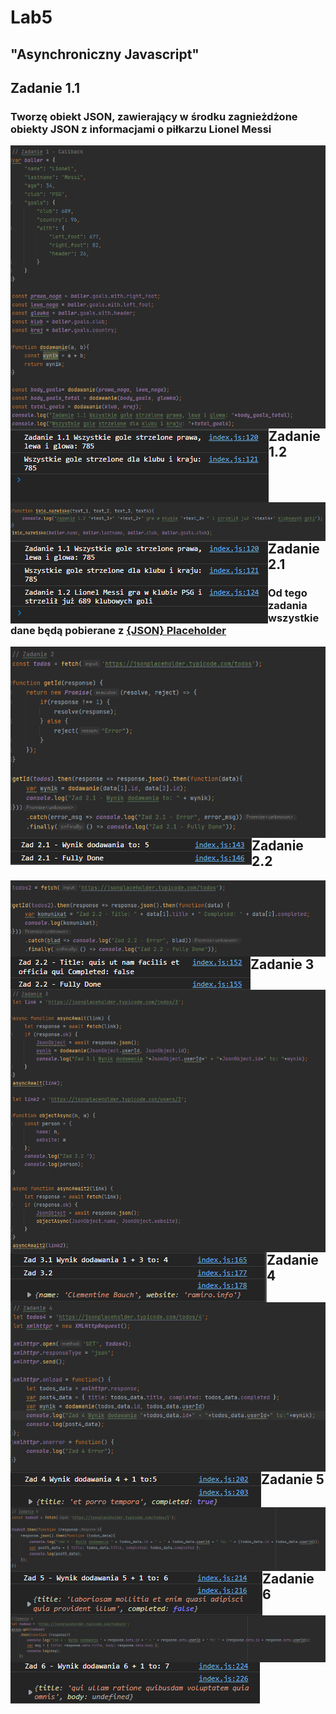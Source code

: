 # Lab5

## "Asynchroniczny Javascript"

## Zadanie 1.1

### Tworzę obiekt JSON, zawierający w środku zagnieżdżone obiekty JSON z informacjami o piłkarzu Lionel Messi
<img src="assets/zadanie1_1_code.png" alt=""  style="float: left;" /><br>
<img src="assets/zadanie1_1.png" alt=""  style="float: left;" /><br>
<br>
## Zadanie 1.2
<img src="assets/zadanie1_2_code.png" alt=""  style="float: left;" /><br>
<img src="assets/zadanie1_2.png" alt=""  style="float: left;" /><br>
<br>
## Zadanie 2.1
### Od tego zadania wszystkie dane będą pobierane z [{JSON} Placeholder](https://jsonplaceholder.typicode.com/)
<img src="assets/zadanie2_1_code.png" alt=""  style="float: left;" /><br>
<img src="assets/zadanie2_1.png" alt=""  style="float: left;" /><br>
<br>
## Zadanie 2.2
<img src="assets/zadanie2_2_code.png" alt=""  style="float: left;" /><br>
<img src="assets/zadanie2_2.png" alt=""  style="float: left;" /><br>
<br>
## Zadanie 3
<img src="assets/zadanie3_code.png" alt=""  style="float: left;" /><br>
<img src="assets/zadanie3.png" alt=""  style="float: left;" /><br>
<br>
## Zadanie 4
<img src="assets/zadanie4_code.png" alt=""  style="float: left;" /><br>
<img src="assets/zadanie4.png" alt=""  style="float: left;" /><br>
<br>
## Zadanie 5
<img src="assets/zadanie5_code.png" alt=""  style="float: left;" /><br>
<img src="assets/zadanie5.png" alt=""  style="float: left;" /><br>
<br>
## Zadanie 6
<img src="assets/zadanie6_code.png" alt=""  style="float: left;" /><br>
<img src="assets/zadanie6.png" alt=""  style="float: left;" /><br>
<br>

